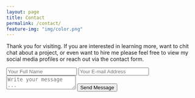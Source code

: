 ```yaml
---
layout: page
title: Contact
permalink: /contact/
feature-img: "img/color.png"
---
```


Thank you for visiting. If you are interested in learning more, want to chit chat about a project, or even want to hire me please feel free to view my social media profiles or reach out via the contact form. 

<form action="https://getsimpleform.com/messages?form_api_token=77108f116a1598d110751a396c487ec6" method="post">
  <!-- the redirect_to is optional, the form will redirect to the referrer on submission -->
  <input type='hidden' name='redirect_to' value='http://joseph-romero.com/thank-you/' />
  <input type='text' name='name' placeholder='Your Full Name' />
  <input type='email' name='email' placeholder='Your E-mail Address' />
  <textarea name='message' placeholder='Write your message ...'></textarea>
  <input type='submit' value='Send Message' />
</form>
